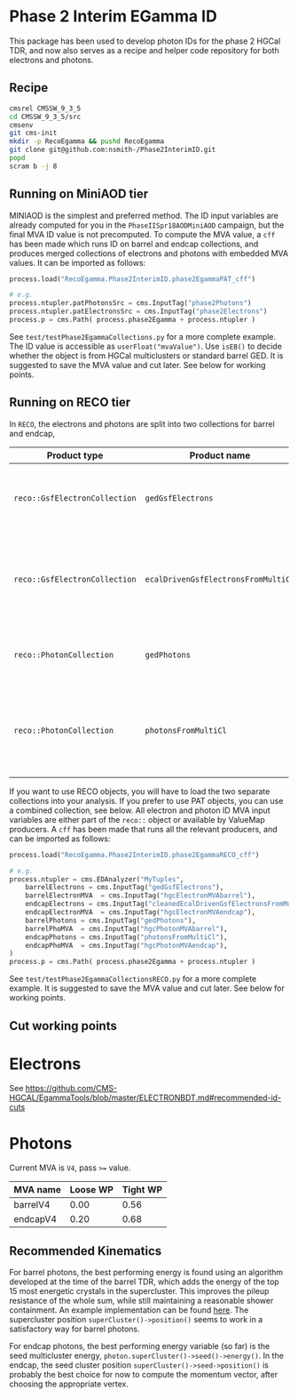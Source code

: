 Phase 2 Interim EGamma ID
=========================
This package has been used to develop photon IDs for the phase 2 HGCal TDR, and now also serves as a recipe and helper code repository for both electrons and photons.

Recipe
------
```bash
cmsrel CMSSW_9_3_5
cd CMSSW_9_3_5/src
cmsenv
git cms-init
mkdir -p RecoEgamma && pushd RecoEgamma
git clone git@github.com:nsmith-/Phase2InterimID.git
popd
scram b -j 8
```

Running on MiniAOD tier
-----------------------
MINIAOD is the simplest and preferred method.
The ID input variables are already computed for you in the `PhaseIISpr18AODMiniAOD` campaign, but the final MVA ID value is not precomputed.
To compute the MVA value, a `cff` has been made which runs ID on barrel and endcap collections, and 
produces merged collections of electrons and photons with embedded MVA values.
It can be imported as follows:
```python
process.load("RecoEgamma.Phase2InterimID.phase2EgammaPAT_cff")

# e.g.
process.ntupler.patPhotonsSrc = cms.InputTag("phase2Photons")
process.ntupler.patElectronsSrc = cms.InputTag("phase2Electrons")
process.p = cms.Path( process.phase2Egamma + process.ntupler )
```
See `test/testPhase2EgammaCollections.py` for a more complete example.
The ID value is accessible as `userFloat("mvaValue")`.  Use `isEB()` to decide whether the object is from HGCal multiclusters or standard barrel GED.
It is suggested to save the MVA value and cut later.  See below for working points.

Running on RECO tier
--------------------
In `RECO`, the electrons and photons are split into two collections for barrel and endcap,

 | Product type                  | Product name                        | Description                                                                                |
 |-------------------------------|-------------------------------------|--------------------------------------------------------------------------------------------|
 | `reco::GsfElectronCollection` | `gedGsfElectrons`                   | Barrel electrons from the particle-flow global event description                           |
 | `reco::GsfElectronCollection` | `ecalDrivenGsfElectronsFromMultiCl` | Endcap electrons using local GSF electron reconstruction seeded by the HGCal multiclusters |
 | `reco::PhotonCollection`      | `gedPhotons`                        | Barrel photons from the particle-flow global event description                             |
 | `reco::PhotonCollection`      | `photonsFromMultiCl`                | Endcap photons using local 'island cluster' reconstruction, seeded by HGCal multiclusters  |

If you want to use RECO objects, you will have to load the two separate collections into your analysis.  If you prefer to use PAT objects, you can use a combined collection, see below.
All electron and photon ID MVA input variables are either part of the `reco::` object or available by ValueMap producers.
A `cff` has been made that runs all the relevant producers, and can be imported as follows:
```python
process.load("RecoEgamma.Phase2InterimID.phase2EgammaRECO_cff")

# e.g. 
process.ntupler = cms.EDAnalyzer("MyTuples",
    barrelElectrons = cms.InputTag("gedGsfElectrons"),
    barrelElectronMVA  = cms.InputTag("hgcElectronMVAbarrel"),
    endcapElectrons = cms.InputTag("cleanedEcalDrivenGsfElectronsFromMultiCl"),
    endcapElectronMVA  = cms.InputTag("hgcElectronMVAendcap"),
    barrelPhotons = cms.InputTag("gedPhotons"),
    barrelPhoMVA  = cms.InputTag("hgcPhotonMVAbarrel"),
    endcapPhotons = cms.InputTag("photonsFromMultiCl"),
    endcapPhoMVA  = cms.InputTag("hgcPhotonMVAendcap"),
)
process.p = cms.Path( process.phase2Egamma + process.ntupler )
```
See `test/testPhase2EgammaCollectionsRECO.py` for a more complete example.
It is suggested to save the MVA value and cut later.  See below for working points.

Cut working points
------------------
# Electrons
See https://github.com/CMS-HGCAL/EgammaTools/blob/master/ELECTRONBDT.md#recommended-id-cuts

# Photons
Current MVA is `V4`, pass `>=` value.

 | MVA name | Loose WP | Tight WP |
 | -------- | -------- | -------- |
 | barrelV4 |   0.00   |   0.56   |
 | endcapV4 |   0.20   |   0.68   |

Recommended Kinematics
----------------------
For barrel photons, the best performing energy is found using an algorithm developed at the time of the barrel TDR, which adds the energy of the top 15 most energetic crystals in the supercluster.  This improves the pileup resistance of the whole sum, while still maintaining a reasonable shower containment.
An example implementation can be found [here](https://github.com/nsmith-/Phase2InterimID/blob/integrated/plugins/Phase2PhotonTupler.cc#L451-L490).
The supercluster position `superCluster()->position()` seems to work in a satisfactory way for barrel photons.

For endcap photons, the best performing energy variable (so far) is the seed multicluster energy, `photon.superCluster()->seed()->energy()`.
In the endcap, the seed cluster position `superCluster()->seed->position()` is probably the best choice for now to compute the momentum vector, after choosing the appropriate vertex.
